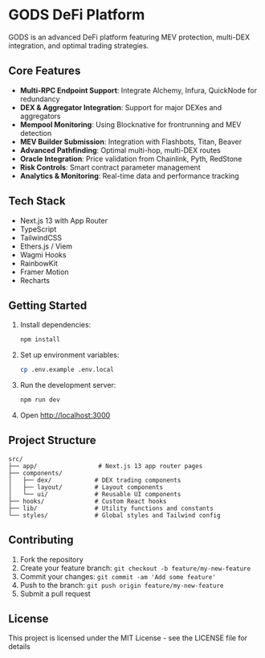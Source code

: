 # GODS DeFi Platform

GODS is an advanced DeFi platform featuring MEV protection, multi-DEX integration, and optimal trading strategies.

## Core Features

- **Multi-RPC Endpoint Support**: Integrate Alchemy, Infura, QuickNode for redundancy
- **DEX & Aggregator Integration**: Support for major DEXes and aggregators
- **Mempool Monitoring**: Using Blocknative for frontrunning and MEV detection
- **MEV Builder Submission**: Integration with Flashbots, Titan, Beaver
- **Advanced Pathfinding**: Optimal multi-hop, multi-DEX routes
- **Oracle Integration**: Price validation from Chainlink, Pyth, RedStone
- **Risk Controls**: Smart contract parameter management
- **Analytics & Monitoring**: Real-time data and performance tracking

## Tech Stack

- Next.js 13 with App Router
- TypeScript
- TailwindCSS
- Ethers.js / Viem
- Wagmi Hooks
- RainbowKit
- Framer Motion
- Recharts

## Getting Started

1. Install dependencies:
   ```bash
   npm install
   ```

2. Set up environment variables:
   ```bash
   cp .env.example .env.local
   ```

3. Run the development server:
   ```bash
   npm run dev
   ```

4. Open [http://localhost:3000](http://localhost:3000)

## Project Structure

```
src/
├── app/                 # Next.js 13 app router pages
├── components/         
│   ├── dex/            # DEX trading components
│   ├── layout/         # Layout components
│   └── ui/             # Reusable UI components
├── hooks/              # Custom React hooks
├── lib/                # Utility functions and constants
└── styles/             # Global styles and Tailwind config
```

## Contributing

1. Fork the repository
2. Create your feature branch: `git checkout -b feature/my-new-feature`
3. Commit your changes: `git commit -am 'Add some feature'`
4. Push to the branch: `git push origin feature/my-new-feature`
5. Submit a pull request

## License

This project is licensed under the MIT License - see the LICENSE file for details